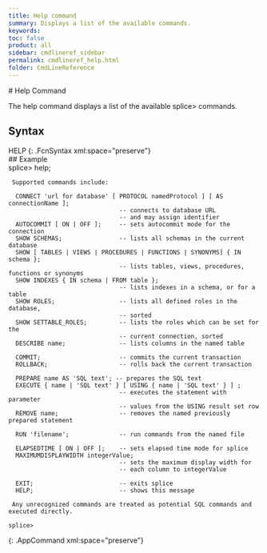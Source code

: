 ```yaml
---
title: Help command
summary: Displays a list of the available commands.
keywords:
toc: false
product: all
sidebar: cmdlineref_sidebar
permalink: cmdlineref_help.html
folder: CmdLineReference
---
```

<section>
<div class="TopicContent" data-swiftype-index="true" markdown="1">
# Help Command

The <span class="AppCommand">help</span> command displays a list of the
available <span class="AppCommand">splice&gt;</span> commands.

## Syntax

<div class="fcnWrapperWide" markdown="1">
    HELP
{: .FcnSyntax xml:space="preserve"}

</div>
## Example

<div class="preWrapperWide" markdown="1">
    splice> help;
    
     Supported commands include:
    
      CONNECT 'url for database' [ PROTOCOL namedProtocol ] [ AS connectionName ];
                                   -- connects to database URL
                                   -- and may assign identifier
      AUTOCOMMIT [ ON | OFF ];     -- sets autocommit mode for the connection
      SHOW SCHEMAS;                -- lists all schemas in the current database
      SHOW [ TABLES | VIEWS | PROCEDURES | FUNCTIONS | SYNONYMS] { IN schema };
                                   -- lists tables, views, procedures, functions or synonyms
      SHOW INDEXES { IN schema | FROM table };
                                   -- lists indexes in a schema, or for a table
      SHOW ROLES;                  -- lists all defined roles in the database,
                                   -- sorted
      SHOW SETTABLE_ROLES;         -- lists the roles which can be set for the
                                   -- current connection, sorted
      DESCRIBE name;               -- lists columns in the named table
    
      COMMIT;                      -- commits the current transaction
      ROLLBACK;                    -- rolls back the current transaction
    
      PREPARE name AS 'SQL text'; -- prepares the SQL text
      EXECUTE { name | 'SQL text' } [ USING { name | 'SQL text' } ] ;
                                   -- executes the statement with parameter
                                   -- values from the USING result set row
      REMOVE name;                 -- removes the named previously prepared statement
    
      RUN 'filename';              -- run commands from the named file
    
      ELAPSEDTIME [ ON | OFF ];    -- sets elapsed time mode for splice
      MAXIMUMDISPLAYWIDTH integerValue;
                                   -- sets the maximum display width for
                                   -- each column to integerValue
    
      EXIT;                        -- exits splice
      HELP;                        -- shows this message
    
     Any unrecognized commands are treated as potential SQL commands and executed directly.
    
    splice>
{: .AppCommand xml:space="preserve"}

</div>
</div>
</section>

